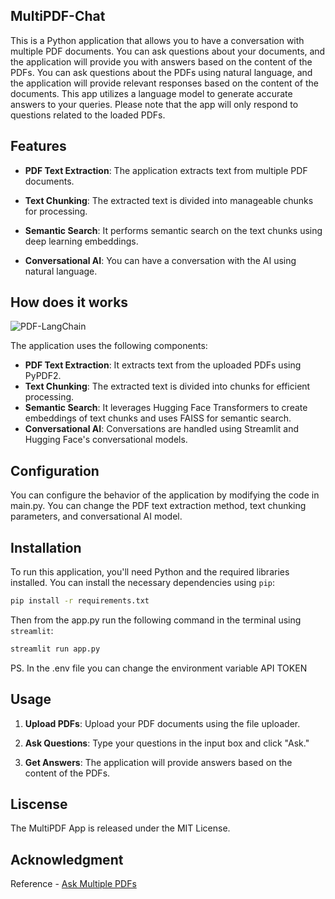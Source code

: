 ## MultiPDF-Chat
This is a Python application that allows you to have a conversation with multiple PDF documents. You can ask questions about your documents, and the application will provide you with answers based on the content of the PDFs. You can ask questions about the PDFs using natural language, and the application will provide relevant responses based on the content of the documents. This app utilizes a language model to generate accurate answers to your queries. Please note that the app will only respond to questions related to the loaded PDFs.

## Features

- **PDF Text Extraction**: The application extracts text from multiple PDF documents.

- **Text Chunking**: The extracted text is divided into manageable chunks for processing.

- **Semantic Search**: It performs semantic search on the text chunks using deep learning embeddings.

- **Conversational AI**: You can have a conversation with the AI using natural language.

## How does it works 
![PDF-LangChain](https://github.com/wittyicon29/MultiPDF-Chat/assets/99320225/d51c9823-b443-418f-8e50-da1318c27213)

The application uses the following components:

- **PDF Text Extraction**:  It extracts text from the uploaded PDFs using PyPDF2.
- **Text Chunking**:  The extracted text is divided into chunks for efficient processing.
- **Semantic Search**: It leverages Hugging Face Transformers to create embeddings of text chunks and uses FAISS for semantic search.
- **Conversational AI**: Conversations are handled using Streamlit and Hugging Face's conversational models.

## Configuration 

You can configure the behavior of the application by modifying the code in main.py. You can change the PDF text extraction method, text chunking parameters, and conversational AI model.

## Installation

To run this application, you'll need Python and the required libraries installed. You can install the necessary dependencies using `pip`:

```bash
pip install -r requirements.txt
```
Then from the app.py run the following command in the terminal using `streamlit`:

```bash
streamlit run app.py
```

PS. In the .env file you can change the environment variable API TOKEN

## Usage

1. **Upload PDFs**: Upload your PDF documents using the file uploader.

2. **Ask Questions**: Type your questions in the input box and click "Ask."

3. **Get Answers**: The application will provide answers based on the content of the PDFs.


## Liscense
The MultiPDF App is released under the MIT License.

## Acknowledgment
Reference - [Ask Multiple PDFs](https://github.com/alejandro-ao/ask-multiple-pdfs/tree/main)
